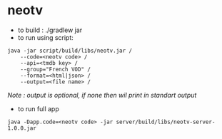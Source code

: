# neotv


- to build : ./gradlew jar
- to run using script: 
```
java -jar script/build/libs/neotv.jar /
    --code=<neotv code> /
    --api=<tmdb key> /
    --group="French VOD" / 
    --format=<html|json> /
    --output=<file name> /
```
*Note : output is optional, if none then wil print in standart output*


- to run full app
```
java -Dapp.code=<neotv code> -jar server/build/libs/neotv-server-1.0.0.jar

```
